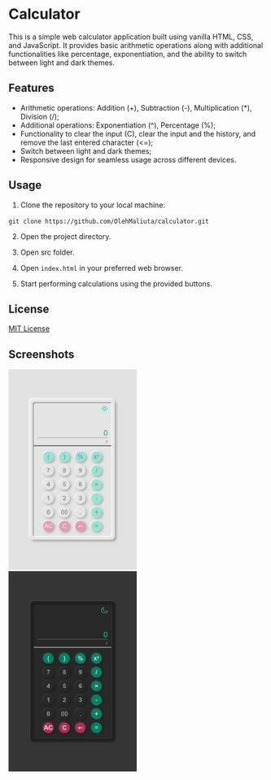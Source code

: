 # Calculator

This is a simple web calculator application built using vanilla HTML, CSS, and JavaScript. It provides basic arithmetic operations along with additional functionalities like percentage, exponentiation, and the ability to switch between light and dark themes.

## Features

- Arithmetic operations: Addition (+), Subtraction (-), Multiplication (*), Division (/);
- Additional operations: Exponentiation (^), Percentage (%);
- Functionality to clear the input (C), clear the input and the history, and remove the last entered character (<=);
- Switch between light and dark themes;
- Responsive design for seamless usage across different devices.

## Usage

1. Clone the repository to your local machine:

`git clone https://github.com/OlehMaliuta/calculator.git`

2. Open the project directory.

3. Open src folder.

4. Open `index.html` in your preferred web browser.

5. Start performing calculations using the provided buttons.

## License

[MIT License](LICENSE)

## Screenshots

<img src="./docs/light-theme.png" alt="light-theme" width="50%" />
<img src="./docs/dark-theme.png" alt="dark-theme" width="50%" />
